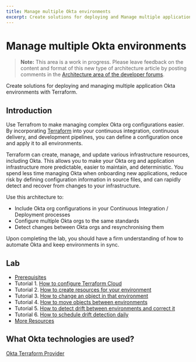 ```yaml
---
title: Manage multiple Okta environments
excerpt: Create solutions for deploying and Manage multiple application Okta environments with Terraform.
---
```


# Manage multiple Okta environments

> **Note:** This area is a work in progress. Please leave feedback on the content and format of this new type of architecture article by posting comments in the [Architecture area of the developer forums](https://devforum.okta.com/c/questions/architecture/24).

Create solutions for deploying and managing multiple application Okta environments with Terraform.

## Introduction

Use Terrafrom to make managing complex Okta org configurations easier. By incorporating [Terraform](https://www.terraform.io/) into your continuous integration, continuous delivery, and development pipelines, you can define a configuration once and apply it to all environments.

Terraform can create, manage, and update various infrastructure resources, including Okta. This allows you to make your Okta org and application infrastructure more predictable, easier to maintain, and deterministic. You spend less time managing Okta when onboarding new applications, reduce risk by defining configuration information in source files, and can rapidly detect and recover from changes to your infrastructure.

Use this architecture to:

* Include Okta org configurations in your Continuous Integration / Deployment processes
* Configure multiple Okta orgs to the same standards
* Detect changes between Okta orgs and resynchronising them

Upon completing the lab, you should have a firm understanding of how to automate Okta and keep environments in sync.

## Lab

* [Prerequisites](/architecture-center/tutorials/mmoe/lab-prerequisites)
* Tutorial 1. [How to configure Terraform Cloud](/architecture-center/tutorials/mmoe/lab-1-configure-terraform-cloud)
* Tutorial 2. [How to create resources for your environment](/architecture-center/tutorials/mmoe/lab-2-create-resources)
* Tutorial 3. [How to change an object in that environment](/architecture-center/tutorials/mmoe/lab-3-rename-a-group)
* Tutorial 4. [How to move objects between environments](/architecture-center/tutorials/mmoe/lab-4-deploy-changes-to-production)
* Tutorial 5. [How to detect drift between environments and correct it](/architecture-center/tutorials/mmoe/lab-5-detect-drift)
* Tutorial 6. [How to schedule drift detection daily](/architecture-center/tutorials/mmoe/lab-6-synchronize-environments-daily)
* [More Resources](/architecture-center/tutorials/mmoe/resources)

## What Okta technologies are used?

[Okta Terraform Provider](https://registry.terraform.io/providers/okta/okta/latest/docs)
